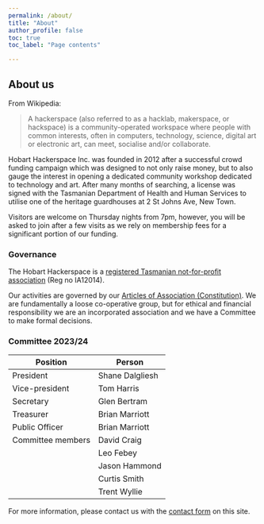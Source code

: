 ```yaml
---
permalink: /about/
title: "About"
author_profile: false
toc: true
toc_label: "Page contents"

---
```


## About us

From Wikipedia:

> A hackerspace (also referred to as a hacklab, makerspace, or
> hackspace) is a community-operated workspace where people with common
> interests, often in computers, technology, science, digital art or
> electronic art, can meet, socialise and/or collaborate.

Hobart Hackerspace Inc. was founded in 2012 after a successful crowd
funding campaign which was designed to not only raise money, but to also
gauge the interest in opening a dedicated community workshop dedicated
to technology and art. After many months of searching, a license was
signed with the Tasmanian Department of Health and Human Services to
utilise one of the heritage guardhouses at 2 St Johns Ave, New Town.

Visitors are welcome on Thursday nights from 7pm, however, you will be
asked to join after a few visits as we rely on membership fees for a 
significant portion of our funding.

### Governance

The Hobart Hackerspace is a [registered Tasmanian not-for-profit association](https://www.cbos.tas.gov.au/topics/clubs-fundraising/incorporated-associations) (Reg no IA12014).

Our activities are governed by our [Articles of Association (Constitution)](/assets/documents/Constitution-2023-as-approved.pdf). We are fundamentally a loose co-operative group, but for ethical and financial responsibility we are an incorporated association and we have a Committee to make formal decisions.

### Committee 2023/24 ###

| Position          | Person |
| --------------- | -------- |
| President | Shane Dalgliesh | 
| Vice-president | Tom Harris |
| Secretary | Glen Bertram | 
| Treasurer | Brian Marriott | 
| Public Officer | Brian Marriott | 
| Committee members | David Craig | 
|   | Leo Febey | 
|   | Jason Hammond | 
|   | Curtis Smith | 
|   | Trent Wyllie | 


For more information, please contact us with the [contact form](/contact/) on this site.
